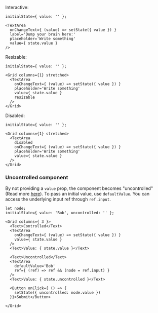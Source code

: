 Interactive:

```
initialState={ value: '' };

<TextArea
  onChangeText={ (value) => setState({ value }) }
  label='Dump your brain here:'
  placeholder='Write something'
  value={ state.value }
/>
```

Resizable:

```
initialState={ value: '' };

<Grid columns={1} stretched>
  <TextArea
    onChangeText={ (value) => setState({ value }) }
    placeholder='Write something'
    value={ state.value }
    resizable
  />
</Grid>
```

Disabled:

```
initialState={ value: '' };

<Grid columns={1} stretched>
  <TextArea
    disabled
    onChangeText={ (value) => setState({ value }) }
    placeholder='Write something'
    value={ state.value }
  />
</Grid>
```

### Uncontrolled component

By not providing a `value` prop, the component becomes "uncontrolled" (Read more [here](https://facebook.github.io/react/docs/uncontrolled-components.html)). To pass an
initial value, use `defaultValue`. You can access the underlying input ref through `ref.input`.

```
let node;
initialState={ value: 'Bob', uncontrolled: '' };

<Grid columns={ 3 }>
  <Text>Controlled</Text>
  <TextArea
    onChangeText={ (value) => setState({ value }) }
    value={ state.value }
  />
  <Text>Value: { state.value }</Text>

  <Text>Uncontrolled</Text>
  <TextArea
    defaultValue='Bob'
    ref={ (ref) => ref && (node = ref.input) }
  />
  <Text>Value: { state.uncontrolled }</Text>

  <Button onClick={ () => {
    setState({ uncontrolled: node.value })
  }}>Submit</Button>

</Grid>
```
